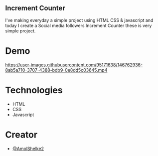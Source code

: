 ## Increment Counter

I've making everyday a simple project using HTML CSS & javascript and today I create a Social media followers Increment Counter these is very simple project.


# Demo
https://user-images.githubusercontent.com/95171638/146762936-8ab5a710-3707-4388-bdb9-0e8dd5c03645.mp4




# Technologies

* HTML
* CSS
* Javascript


# Creator 
- [@AmolShelke2](https://www.github.com/AmolShelke2)
